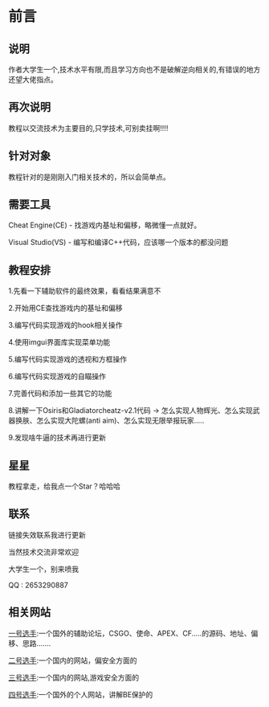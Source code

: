 # 前言

## 说明
作者大学生一个,技术水平有限,而且学习方向也不是破解逆向相关的,有错误的地方还望大佬指点。

## 再次说明
教程以交流技术为主要目的,只学技术,可别卖挂啊!!!!

## 针对对象
教程针对的是刚刚入门相关技术的，所以会简单点。

## 需要工具
Cheat Engine(CE) - 找游戏内基址和偏移，略微懂一点就好。

Visual Studio(VS) - 编写和编译C++代码，应该哪一个版本的都没问题

## 教程安排
1.先看一下辅助软件的最终效果，看看结果满意不

2.开始用CE查找游戏内的基址和偏移

3.编写代码实现游戏的hook相关操作

4.使用imgui界面库实现菜单功能

5.编写代码实现游戏的透视和方框操作

6.编写代码实现游戏的自瞄操作

7.完善代码和添加一些其它的功能

8.讲解一下Osiris和Gladiatorcheatz-v2.1代码 -> 怎么实现人物辉光、怎么实现武器换肤、怎么实现大陀螺(anti aim)、怎么实现无限举报玩家.....

9.发现啥牛逼的技术再进行更新

## 星星
教程拿走，给我点一个Star？哈哈哈

## 联系
链接失效联系我进行更新

当然技术交流非常欢迎

大学生一个，别来喷我

QQ : 2653290887

## 相关网站

[一号选手](https://www.unknowncheats.me/forum/index.php):一个国外的辅助论坛，CSGO、使命、APEX、CF.....的源码、地址、偏移、思路.......

[二号选手](https://www.freebuf.com/news/139515.html):一个国内的网站，偏安全方面的

[三号选手](https://gslab.qq.com/portal.php?mod=view&aid=168):一个国内的网站,游戏安全方面的

[四号选手](https://vmcall.blog/):一个国外的个人网站，讲解BE保护的



























